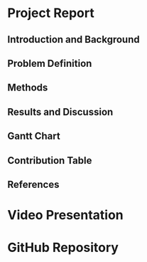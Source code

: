 # Project Report
## Introduction and Background
## Problem Definition
## Methods
## Results and Discussion
## Gantt Chart
## Contribution Table
## References

# Video Presentation

# GitHub Repository
